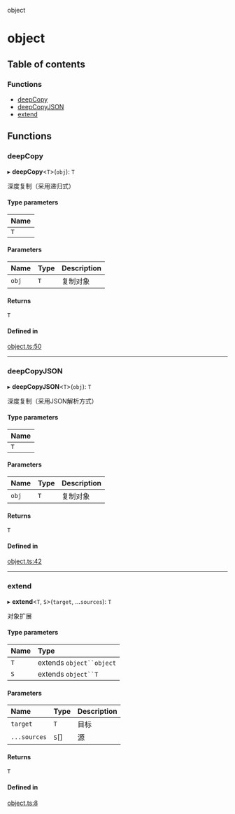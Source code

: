 object

# object

## Table of contents

### Functions

- [deepCopy](README.md#deepcopy)
- [deepCopyJSON](README.md#deepcopyjson)
- [extend](README.md#extend)

## Functions

### deepCopy

▸ **deepCopy**<`T`\>(`obj`): `T`

深度复制（采用递归式）

#### Type parameters

| Name |
| :------ |
| `T` |

#### Parameters

| Name | Type | Description |
| :------ | :------ | :------ |
| `obj` | `T` | 复制对象 |

#### Returns

`T`

#### Defined in

[object.ts:50](https://github.com/xizher/nhz-utils/blob/55c3ef3/src/object/object.ts#L50)

___

### deepCopyJSON

▸ **deepCopyJSON**<`T`\>(`obj`): `T`

深度复制（采用JSON解析方式）

#### Type parameters

| Name |
| :------ |
| `T` |

#### Parameters

| Name | Type | Description |
| :------ | :------ | :------ |
| `obj` | `T` | 复制对象 |

#### Returns

`T`

#### Defined in

[object.ts:42](https://github.com/xizher/nhz-utils/blob/55c3ef3/src/object/object.ts#L42)

___

### extend

▸ **extend**<`T`, `S`\>(`target`, ...`sources`): `T`

对象扩展

#### Type parameters

| Name | Type |
| :------ | :------ |
| `T` | extends `object``object` |
| `S` | extends `object``T` |

#### Parameters

| Name | Type | Description |
| :------ | :------ | :------ |
| `target` | `T` | 目标 |
| `...sources` | `S`[] | 源 |

#### Returns

`T`

#### Defined in

[object.ts:8](https://github.com/xizher/nhz-utils/blob/55c3ef3/src/object/object.ts#L8)
